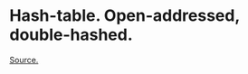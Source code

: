 # Hash-table. Open-addressed, double-hashed.
[Source.](https://github.com/jamesroutley/write-a-hash-table?tab=readme-ov-file)
